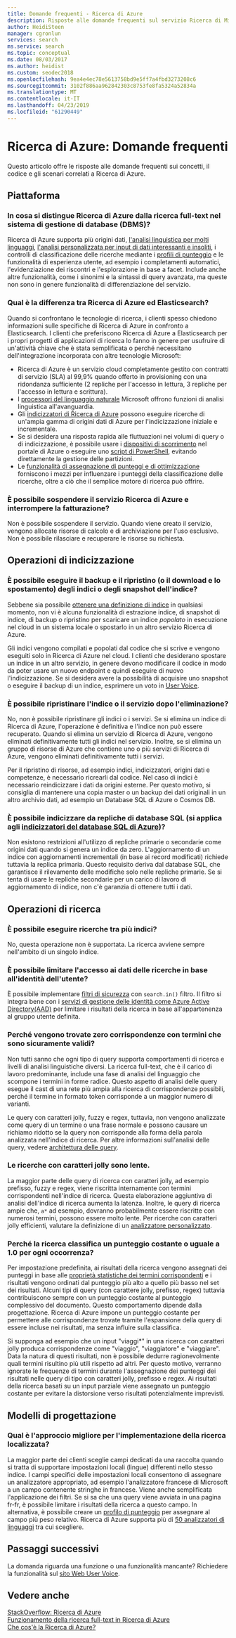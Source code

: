 ```yaml
---
title: Domande frequenti - Ricerca di Azure
description: Risposte alle domande frequenti sul servizio Ricerca di Microsoft Azure, un servizio di ricerca ospitato sul cloud in Microsoft Azure.
author: HeidiSteen
manager: cgronlun
services: search
ms.service: search
ms.topic: conceptual
ms.date: 08/03/2017
ms.author: heidist
ms.custom: seodec2018
ms.openlocfilehash: 9ea4e4ec78e5613758bd9e5ff7a4fbd3273208c6
ms.sourcegitcommit: 3102f886aa962842303c8753fe8fa5324a52834a
ms.translationtype: MT
ms.contentlocale: it-IT
ms.lasthandoff: 04/23/2019
ms.locfileid: "61290449"
---
```

# <a name="azure-search---frequently-asked-questions-faq"></a>Ricerca di Azure: Domande frequenti

 Questo articolo offre le risposte alle domande frequenti sui concetti, il codice e gli scenari correlati a Ricerca di Azure.

## <a name="platform"></a>Piattaforma

### <a name="how-is-azure-search-different-from-full-text-search-in-my-dbms"></a>In cosa si distingue Ricerca di Azure dalla ricerca full-text nel sistema di gestione di database (DBMS)?

Ricerca di Azure supporta più origini dati, [l'analisi linguistica per molti linguaggi](https://docs.microsoft.com/rest/api/searchservice/language-support), [l'analisi personalizzata per input di dati interessanti e insoliti](https://docs.microsoft.com/rest/api/searchservice/custom-analyzers-in-azure-search), i controlli di classificazione delle ricerche mediante i [profili di punteggio](https://docs.microsoft.com/rest/api/searchservice/add-scoring-profiles-to-a-search-index) e le funzionalità di esperienza utente, ad esempio i completamenti automatici, l'evidenziazione dei riscontri e l'esplorazione in base a facet. Include anche altre funzionalità, come i sinonimi e la sintassi di query avanzata, ma queste non sono in genere funzionalità di differenziazione del servizio.

### <a name="what-is-the-difference-between-azure-search-and-elasticsearch"></a>Qual è la differenza tra Ricerca di Azure ed Elasticsearch?

Quando si confrontano le tecnologie di ricerca, i clienti spesso chiedono informazioni sulle specifiche di Ricerca di Azure in confronto a Elasticsearch. I clienti che preferiscono Ricerca di Azure a Elasticsearch per i propri progetti di applicazioni di ricerca lo fanno in genere per usufruire di un'attività chiave che è stata semplificata o perché necessitano dell'integrazione incorporata con altre tecnologie Microsoft:

+ Ricerca di Azure è un servizio cloud completamente gestito con contratti di servizio (SLA) al 99,9% quando offerto in provisioning con una ridondanza sufficiente (2 repliche per l'accesso in lettura, 3 repliche per l'accesso in lettura e scrittura).
+ I [processori del linguaggio naturale](https://docs.microsoft.com/rest/api/searchservice/language-support) Microsoft offrono funzioni di analisi linguistica all'avanguardia.  
+ Gli [indicizzatori di Ricerca di Azure](search-indexer-overview.md) possono eseguire ricerche di un'ampia gamma di origini dati di Azure per l'indicizzazione iniziale e incrementale.
+ Se si desidera una risposta rapida alle fluttuazioni nei volumi di query o di indicizzazione, è possibile usare i [dispositivi di scorrimento](search-manage.md#scale-up-or-down) nel portale di Azure o eseguire uno [script di PowerShell](search-manage-powershell.md), evitando direttamente la gestione delle partizioni.  
+ Le [funzionalità di assegnazione di punteggi e di ottimizzazione](https://docs.microsoft.com/rest/api/searchservice/add-scoring-profiles-to-a-search-index) forniscono i mezzi per influenzare i punteggi della classificazione delle ricerche, oltre a ciò che il semplice motore di ricerca può offrire.

### <a name="can-i-pause-azure-search-service-and-stop-billing"></a>È possibile sospendere il servizio Ricerca di Azure e interrompere la fatturazione?

Non è possibile sospendere il servizio. Quando viene creato il servizio, vengono allocate risorse di calcolo e di archiviazione per l'uso esclusivo. Non è possibile rilasciare e recuperare le risorse su richiesta.

## <a name="indexing-operations"></a>Operazioni di indicizzazione

### <a name="backup-and-restore-or-download-and-move-indexes-or-index-snapshots"></a>È possibile eseguire il backup e il ripristino (o il download e lo spostamento) degli indici o degli snapshot dell'indice?

Sebbene sia possibile [ottenere una definizione di indice](https://docs.microsoft.com/rest/api/searchservice/get-index) in qualsiasi momento, non vi è alcuna funzionalità di estrazione indice, di snapshot di indice, di backup o ripristino per scaricare un indice *popolato* in esecuzione nel cloud in un sistema locale o spostarlo in un altro servizio Ricerca di Azure.

Gli indici vengono compilati e popolati dal codice che si scrive e vengono eseguiti solo in Ricerca di Azure nel cloud. I clienti che desiderano spostare un indice in un altro servizio, in genere devono modificare il codice in modo da poter usare un nuovo endpoint e quindi eseguire di nuovo l'indicizzazione. Se si desidera avere la possibilità di acquisire uno snapshot o eseguire il backup di un indice, esprimere un voto in [User Voice](https://feedback.azure.com/forums/263029-azure-search/suggestions/8021610-backup-snapshot-of-index).

### <a name="can-i-restore-my-index-or-service-once-it-is-deleted"></a>È possibile ripristinare l'indice o il servizio dopo l'eliminazione?

No, non è possibile ripristinare gli indici o i servizi. Se si elimina un indice di Ricerca di Azure, l'operazione è definitiva e l'indice non può essere recuperato. Quando si elimina un servizio di Ricerca di Azure, vengono eliminati definitivamente tutti gli indici nel servizio. Inoltre, se si elimina un gruppo di risorse di Azure che contiene uno o più servizi di Ricerca di Azure, vengono eliminati definitivamente tutti i servizi.  

Per il ripristino di risorse, ad esempio indici, indicizzatori, origini dati e competenze, è necessario ricrearli dal codice. Nel caso di indici è necessario reindicizzare i dati da origini esterne. Per questo motivo, si consiglia di mantenere una copia master o un backup dei dati originali in un altro archivio dati, ad esempio un Database SQL di Azure o Cosmos DB.

### <a name="can-i-index-from-sql-database-replicas-applies-to-azure-sql-database-indexershttpsdocsmicrosoftcomazuresearchsearch-howto-connecting-azure-sql-database-to-azure-search-using-indexers"></a>È possibile indicizzare da repliche di database SQL (si applica agli [indicizzatori del database SQL di Azure](https://docs.microsoft.com/azure/search/search-howto-connecting-azure-sql-database-to-azure-search-using-indexers))?

Non esistono restrizioni all'utilizzo di repliche primarie o secondarie come origini dati quando si genera un indice da zero. L'aggiornamento di un indice con aggiornamenti incrementali (in base ai record modificati) richiede tuttavia la replica primaria. Questo requisito deriva dal database SQL, che garantisce il rilevamento delle modifiche solo nelle repliche primarie. Se si tenta di usare le repliche secondarie per un carico di lavoro di aggiornamento di indice, non c'è garanzia di ottenere tutti i dati.

## <a name="search-operations"></a>Operazioni di ricerca

### <a name="can-i-search-across-multiple-indexes"></a>È possibile eseguire ricerche tra più indici?

No, questa operazione non è supportata. La ricerca avviene sempre nell'ambito di un singolo indice.

### <a name="can-i-restrict-search-corpus-access-by-user-identity"></a>È possibile limitare l'accesso ai dati delle ricerche in base all'identità dell'utente?

È possibile implementare [ filtri di sicurezza](https://docs.microsoft.com/azure/search/search-security-trimming-for-azure-search) con `search.in()` filtro. Il filtro si integra bene con i [servizi di gestione delle identità come Azure Active Directory(AAD)](https://docs.microsoft.com/azure/search/search-security-trimming-for-azure-search-with-aad) per limitare i risultati della ricerca in base all'appartenenza al gruppo utente definita.

### <a name="why-are-there-zero-matches-on-terms-i-know-to-be-valid"></a>Perché vengono trovate zero corrispondenze con termini che sono sicuramente validi?

Non tutti sanno che ogni tipo di query supporta comportamenti di ricerca e livelli di analisi linguistiche diversi. La ricerca full-text, che è il carico di lavoro predominante, include una fase di analisi del linguaggio che scompone i termini in forme radice. Questo aspetto di analisi delle query esegue il cast di una rete più ampia alla ricerca di corrispondenze possibili, perché il termine in formato token corrisponde a un maggior numero di varianti.

Le query con caratteri jolly, fuzzy e regex, tuttavia, non vengono analizzate come query di un termine o una frase normale e possono causare un richiamo ridotto se la query non corrisponde alla forma della parola analizzata nell'indice di ricerca. Per altre informazioni sull'analisi delle query, vedere [architettura delle query](https://docs.microsoft.com/azure/search/search-lucene-query-architecture).

### <a name="my-wildcard-searches-are-slow"></a>Le ricerche con caratteri jolly sono lente.

La maggior parte delle query di ricerca con caratteri jolly, ad esempio prefisso, fuzzy e regex, viene riscritta internamente con termini corrispondenti nell'indice di ricerca. Questa elaborazione aggiuntiva di analisi dell'indice di ricerca aumenta la latenza. Inoltre, le query di ricerca ampie che, `a*` ad esempio, dovranno probabilmente essere riscritte con numerosi termini, possono essere molto lente. Per ricerche con caratteri jolly efficienti, valutare la definizione di un [analizzatore personalizzato](https://docs.microsoft.com/rest/api/searchservice/custom-analyzers-in-azure-search).

### <a name="why-is-the-search-rank-a-constant-or-equal-score-of-10-for-every-hit"></a>Perché la ricerca classifica un punteggio costante o uguale a 1.0 per ogni occorrenza?

Per impostazione predefinita, ai risultati della ricerca vengono assegnati dei punteggi in base alle [proprietà statistiche dei termini corrispondenti](search-lucene-query-architecture.md#stage-4-scoring) e i risultati vengono ordinati dal punteggio più alto a quello più basso nel set dei risultati. Alcuni tipi di query (con carattere jolly, prefisso, regex) tuttavia contribuiscono sempre con un punteggio costante al punteggio complessivo del documento. Questo comportamento dipende dalla progettazione. Ricerca di Azure impone un punteggio costante per permettere alle corrispondenze trovate tramite l'espansione della query di essere incluse nei risultati, ma senza influire sulla classifica.

Si supponga ad esempio che un input "viaggi*" in una ricerca con caratteri jolly produca corrispondenze come "viaggio", "viaggiatore" e "viaggiare". Data la natura di questi risultati, non è possibile dedurre ragionevolmente quali termini risultino più utili rispetto ad altri. Per questo motivo, verranno ignorate le frequenze di termini durante l'assegnazione dei punteggi dei risultati nelle query di tipo con caratteri jolly, prefisso e regex. Ai risultati della ricerca basati su un input parziale viene assegnato un punteggio costante per evitare la distorsione verso risultati potenzialmente imprevisti.

## <a name="design-patterns"></a>Modelli di progettazione

### <a name="what-is-the-best-approach-for-implementing-localized-search"></a>Qual è l'approccio migliore per l'implementazione della ricerca localizzata?

La maggior parte dei clienti sceglie campi dedicati da una raccolta quando si tratta di supportare impostazioni locali (lingue) differenti nello stesso indice. I campi specifici delle impostazioni locali consentono di assegnare un analizzatore appropriato, ad esempio l'analizzatore francese di Microsoft a un campo contenente stringhe in francese. Viene anche semplificata l'applicazione dei filtri. Se si sa che una query viene avviata in una pagina fr-fr, è possibile limitare i risultati della ricerca a questo campo. In alternativa, è possibile creare un [profilo di punteggio](https://docs.microsoft.com/rest/api/searchservice/add-scoring-profiles-to-a-search-index) per assegnare al campo più peso relativo. Ricerca di Azure supporta più di [50 analizzatori di linguaggi](https://docs.microsoft.com/azure/search/search-language-support) tra cui scegliere.

## <a name="next-steps"></a>Passaggi successivi

La domanda riguarda una funzione o una funzionalità mancante? Richiedere la funzionalità sul [sito Web User Voice](https://feedback.azure.com/forums/263029-azure-search).

## <a name="see-also"></a>Vedere anche 

 [StackOverflow: Ricerca di Azure](https://stackoverflow.com/questions/tagged/azure-search)   
 [Funzionamento della ricerca full-text in Ricerca di Azure](search-lucene-query-architecture.md)  
 [Che cos'è la Ricerca di Azure?](search-what-is-azure-search.md)
